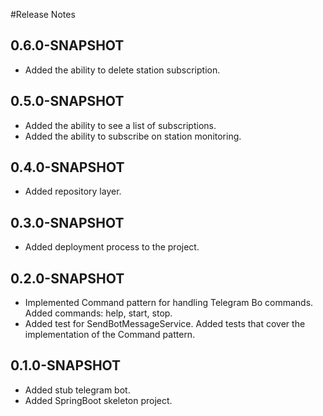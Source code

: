 #Release Notes

## 0.6.0-SNAPSHOT
*   Added the ability to delete station subscription.

## 0.5.0-SNAPSHOT
*   Added the ability to see a list of subscriptions.
*   Added the ability to subscribe on station monitoring.

## 0.4.0-SNAPSHOT
*   Added repository layer.

## 0.3.0-SNAPSHOT
*   Added deployment process to the project.

## 0.2.0-SNAPSHOT
*   Implemented Command pattern for handling Telegram Bo commands. Added commands: help, start, stop.
*   Added test for SendBotMessageService. Added tests that cover the implementation of the Command pattern.

## 0.1.0-SNAPSHOT
*   Added stub telegram bot.
*   Added SpringBoot skeleton project.